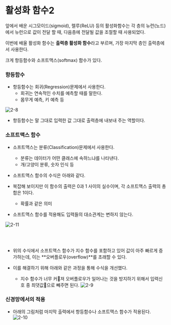 # 활성화 함수2
앞에서 배운 시그모이드(sigmoid), 렐루(ReLU) 등의 활성화함수는 각 층의 뉴런(노드)에서 뉴런으로 값이 전달 할 때, 다음층에 전달될 값을 조절할 때 사용되었다.

이번에 배울 활성화 함수는 **출력층 활성화 함수**라고 부르며, 가장 마지막 층인 출력층에서 사용한다.

크게 항등함수와 소프트맥스(softmax) 함수가 있다.

### 항등함수
- 항등함수는 회귀(Regression)문제에서 사용한다.
  - 회귀는 연속적인 수치를 예측할 때를 말한다.
  - 몸무게 예측, 키 예측 등

![2-8](https://user-images.githubusercontent.com/63298243/91726627-8af68b80-ebdb-11ea-962f-d0e24e96879c.png)

- 항등함수는 말 그대로 입력한 값 그대로 출력층에 내보내 주는 역할이다.


### 소프트맥스 함수
- 소프트맥스는 분류(Classification)문제에서 사용한다.
  - 분류는 데이터가 어떤 클래스에 속하느냐를 나타낸다.
  - 개/고양이 분류, 숫자 인식 등

- 소프트맥스 함수의 수식은 아래와 같다.
- 복잡해 보이지만 이 함수의 출력은 0과 1 사이의 실수이며, 각 소프트맥스 출력의 총합은 1이다.
  - 확률과 같은 의미
- 소프트맥스 함수를 적용해도 입력들의 대소관계는 변하지 않는다.

![2-11](https://user-images.githubusercontent.com/63298243/91728608-4ae4d800-ebde-11ea-91a8-6c2f23e5c759.png)

<br> <br>
- 위의 수식에서 소프트맥스 함수가 지수 함수를 포함하고 있어 값이 아주 빠르게 증가하는데, 이는 **오버플로우(overflow)**를 초래할 수 있다.

- 이를 해결하기 위해 아래와 같은 과정을 통해 수식을 개선했다.
  - 지수 함수가 너무 커져 오버플로우가 일어나는 것을 방지하기 위해서 입력신호 중 최댓값으로 빼주면 된다.
![2-9](https://user-images.githubusercontent.com/63298243/91726635-8cc04f00-ebdb-11ea-9cdb-6dfa813c3080.png)


### 신경망에서의 적용
- 아래의 그림처럼 마지막 출력에서 항등함수나 소프트맥스 함수가 적용된다.
![2-10](https://user-images.githubusercontent.com/63298243/91726640-8e8a1280-ebdb-11ea-9d70-c257e7ad3ea6.png)
